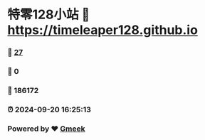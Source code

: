 # 特零128小站 :link: https://timeleaper128.github.io 
### :page_facing_up: [27](https://timeleaper128.github.io/tag.html) 
### :speech_balloon: 0 
### :hibiscus: 186172 
### :alarm_clock: 2024-09-20 16:25:13 
### Powered by :heart: [Gmeek](https://github.com/Meekdai/Gmeek)
